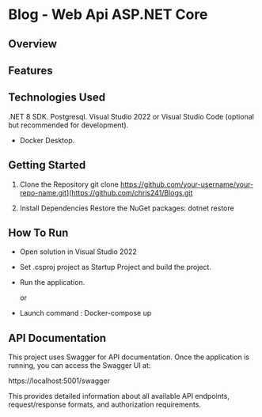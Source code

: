 # Blog - Web Api ASP.NET Core 

## Overview

## Features

## Technologies Used
.NET 8 SDK.
Postgresql.
Visual Studio 2022 or Visual Studio Code (optional but recommended for development).
*  Docker Desktop.

  
## Getting Started

1. Clone the Repository
git clone https://github.com/your-username/your-repo-name.git](https://github.com/chris241/Blogs.git

2. Install Dependencies
Restore the NuGet packages:
  dotnet restore
  
## How To Run
* Open solution in Visual Studio 2022
* Set .csproj project as Startup Project and build the project.
* Run the application.

   or

* Launch command :  Docker-compose up

## API Documentation
This project uses Swagger for API documentation. Once the application is running, you can access the Swagger UI at:

https://localhost:5001/swagger

This provides detailed information about all available API endpoints, request/response formats, and authorization requirements.
